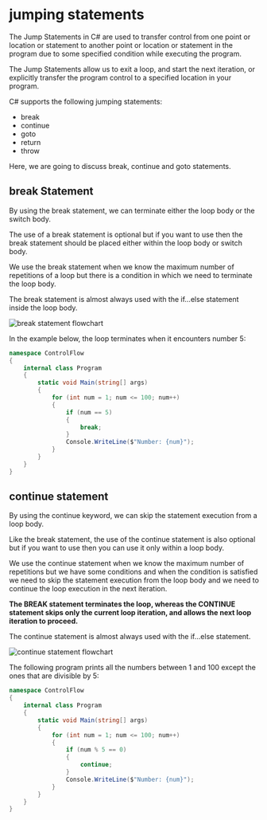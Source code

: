 # jumping statements

The Jump Statements in C# are used to transfer control from one point or location or statement to another point
or location or statement in the program due to some specified condition while executing the program.

The Jump Statements allow us to exit a loop, and start the next iteration, or explicitly transfer the program 
control to a specified location in your program.

C# supports the following jumping statements:
- break
- continue
- goto
- return
- throw

Here, we are going to discuss break, continue and goto statements.

## break Statement
By using the break statement, we can terminate either the loop body or the switch body.

The use of a break statement is optional but if you want to use then the break statement should be placed either
within the loop body or switch body.

We use the break statement when we know the maximum number of repetitions of a loop but there is a condition in which
we need to terminate the loop body.

The break statement is almost always used with the if…else statement inside the loop body.

![break statement flowchart](control-flow-break-statements.png)

In the example below, the loop terminates when it encounters number 5:

```C#
namespace ControlFlow
{
    internal class Program
    {
        static void Main(string[] args)
        {
            for (int num = 1; num <= 100; num++)
            {
                if (num == 5)
                {
                    break;
                }
                Console.WriteLine($"Number: {num}");
            }
        }
    }
}
```

## continue statement
By using the continue keyword, we can skip the statement execution from a loop body.

Like the break statement, the use of the continue statement is also optional but if you want to use then you can 
use it only within a loop body.

We use the continue statement when we know the maximum number of repetitions but we have some conditions and when the
condition is satisfied we need to skip the statement execution from the loop body and we need to continue the loop 
execution in the next iteration.

**The BREAK statement terminates the loop, whereas the CONTINUE statement skips only the current loop iteration, 
and allows the next loop iteration to proceed.**

The continue statement is almost always used with the if…else statement.

![continue statement flowchart](control-flow-continue-statement-flowchart.png)

The following program prints all the numbers between 1 and 100 except the ones that are divisible by 5:

```C#
namespace ControlFlow
{
    internal class Program
    {
        static void Main(string[] args)
        {
            for (int num = 1; num <= 100; num++)
            {
                if (num % 5 == 0)
                {
                    continue;
                }
                Console.WriteLine($"Number: {num}");
            }
        }
    }
}
```